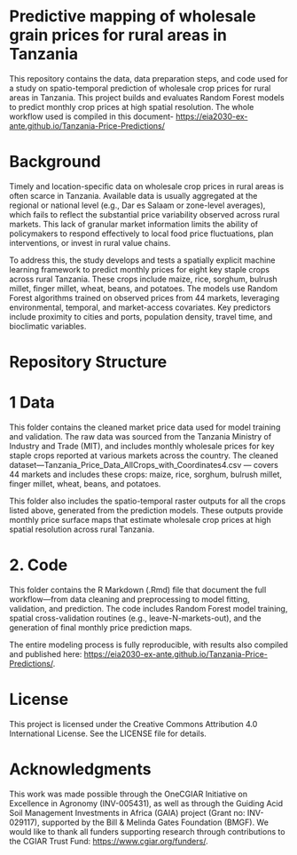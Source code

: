 # Predictive mapping of wholesale grain prices for rural areas in Tanzania

This repository contains the data, data preparation steps, and code used for a study on spatio-temporal prediction of wholesale crop prices for rural areas in Tanzania. This project builds and evaluates Random Forest models to predict monthly crop prices at high spatial resolution. The whole workflow used is compiled in this document- https://eia2030-ex-ante.github.io/Tanzania-Price-Predictions/

# Background
Timely and location-specific data on wholesale crop prices in rural areas is often scarce in Tanzania. Available data is usually aggregated at the regional or national level (e.g., Dar es Salaam or zone-level averages), which fails to reflect the substantial price variability observed across rural markets. This lack of granular market information limits the ability of policymakers to respond effectively to local food price fluctuations, plan interventions, or invest in rural value chains.

To address this, the study develops and tests a spatially explicit machine learning framework to predict monthly prices for eight key staple crops across rural Tanzania. These crops include maize, rice, sorghum, bulrush millet, finger millet, wheat, beans, and potatoes. The models use Random Forest algorithms trained on observed prices from 44 markets, leveraging environmental, temporal, and market-access covariates. Key predictors include proximity to cities and ports, population density, travel time, and bioclimatic variables.

# Repository Structure
# 1 Data
This folder contains the cleaned market price data used for model training and validation. The raw data was sourced from the Tanzania Ministry of Industry and Trade (MIT), and includes monthly wholesale prices for key staple crops reported at various markets across the country. The cleaned dataset—Tanzania_Price_Data_AllCrops_with_Coordinates4.csv — covers 44 markets and includes these crops: maize, rice, sorghum, bulrush millet, finger millet, wheat, beans, and potatoes.

This folder also includes the spatio-temporal raster outputs for all the crops listed above, generated from the prediction models. These outputs provide monthly price surface maps that estimate wholesale crop prices at high spatial resolution across rural Tanzania.

# 2. Code
This folder contains the R Markdown (.Rmd) file that document the full workflow—from data cleaning and preprocessing to model fitting, validation, and prediction. The code includes Random Forest model training, spatial cross-validation routines (e.g., leave-N-markets-out), and the generation of final monthly price prediction maps.

The entire modeling process is fully reproducible, with results also compiled and published here: https://eia2030-ex-ante.github.io/Tanzania-Price-Predictions/.

# License
This project is licensed under the Creative Commons Attribution 4.0 International License. See the LICENSE file for details.

# Acknowledgments
This work was made possible through the OneCGIAR Initiative on Excellence in Agronomy (INV-005431), as well as through the Guiding Acid Soil Management Investments in Africa (GAIA) project (Grant no: INV-029117), supported by the Bill & Melinda Gates Foundation (BMGF). We would like to thank all funders supporting research through contributions to the CGIAR Trust Fund: https://www.cgiar.org/funders/.


